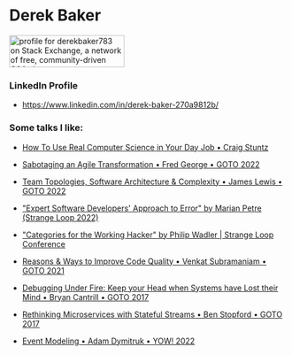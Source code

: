 # Derek Baker

<!--
**derek-baker/derek-baker** is a ✨ _special_ ✨ repository because its `README.md` (this file) appears on your GitHub profile.

Here are some ideas to get you started:

- 🔭 I’m currently working on ...
- 🌱 I’m currently learning ...
- 👯 I’m looking to collaborate on ...
- 🤔 I’m looking for help with ...
- 💬 Ask me about ...
- 📫 How to reach me: ...
- 😄 Pronouns: ...
- ⚡ Fun fact: ...
-->

<a href="https://stackexchange.com/users/10030726/derekbaker783"><img src="https://stackexchange.com/users/flair/10030726.png" width="208" height="58" alt="profile for derekbaker783 on Stack Exchange, a network of free, community-driven Q&amp;A sites" title="profile for derekbaker783 on Stack Exchange, a network of free, community-driven Q&amp;A sites" /></a>

### LinkedIn Profile
- https://www.linkedin.com/in/derek-baker-270a9812b/

### Some talks I like:
- [How To Use Real Computer Science in Your Day Job • Craig Stuntz](https://youtu.be/Qba1rfcyDME)

- [Sabotaging an Agile Transformation • Fred George • GOTO 2022](https://www.youtube.com/watch?v=3cDpLVuQXEo&list=PL_ANDL5zJdxd5a98I6T_loAJvEs-tYQCW&index=1)
 
- [Team Topologies, Software Architecture & Complexity • James Lewis • GOTO 2022](https://www.youtube.com/watch?v=izLg4NkJQO4&list=PL_ANDL5zJdxd5a98I6T_loAJvEs-tYQCW&index=2&t=33s)

- ["Expert Software Developers' Approach to Error" by Marian Petre (Strange Loop 2022)](https://youtube.com/watch?v=UNMF5AS4SLg&si=EnSIkaIECMiOmarE)

- ["Categories for the Working Hacker" by Philip Wadler | Strange Loop Conference](https://www.youtube.com/watch?v=gui_SE8rJUM&list=PL_ANDL5zJdxd5a98I6T_loAJvEs-tYQCW&index=3)

- [Reasons & Ways to Improve Code Quality • Venkat Subramaniam • GOTO 2021](https://www.youtube.com/watch?v=znZlF4uQBN0&list=PL_ANDL5zJdxd5a98I6T_loAJvEs-tYQCW&index=7)

- [Debugging Under Fire: Keep your Head when Systems have Lost their Mind • Bryan Cantrill • GOTO 2017](https://www.youtube.com/watch?v=30jNsCVLpAE)

- [Rethinking Microservices with Stateful Streams • Ben Stopford • GOTO 2017](https://www.youtube.com/watch?v=6lONG_F76To&list=PL_ANDL5zJdxd5a98I6T_loAJvEs-tYQCW&index=5&t=1398s)

- [Event Modeling • Adam Dymitruk • YOW! 2022 ](https://www.youtube.com/watch?v=cVyVmcwiPWw&list=PL_ANDL5zJdxd5a98I6T_loAJvEs-tYQCW&index=8&t=9s)
